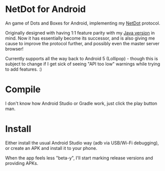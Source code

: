 # NetDot for Android
An game of Dots and Boxes for Android, implementing my [NetDot](https://gitlab.com/Magicrafter13/NetDot) protocol.

Originally designed with having 1:1 feature parity with my [Java version](https://gitlab.com/Magicrafter13/NetDot-Java) in mind. Now it has essentially become its successor, and is also giving me cause to improve the protocol further, and possibly even the master server browser!

Currently supports all the way back to Android 5 (Lollipop) - though this is subject to change if I get sick of seeing "API too low" warnings while trying to add features. :)

# Compile
I don't know how Android Studio or Gradle work, just click the play button man.

# Install
Either install the usual Android Studio way (adb via USB/Wi-Fi debugging), or create an APK and install it to your phone.

When the app feels less "beta-y", I'll start marking release versions and providing APKs.
